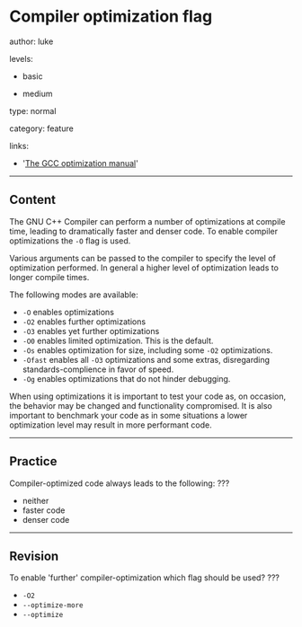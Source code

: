 # Compiler optimization flag
author: luke

levels:

  - basic

  - medium

type: normal

category: feature

links:

  - '[The GCC optimization manual](https://gcc.gnu.org/onlinedocs/gcc/Optimize-Options.html)'

---
## Content

The GNU C++ Compiler can perform a number of optimizations at compile time,
leading to dramatically faster and denser code. To enable compiler optimizations
the `-O` flag is used.

Various arguments can be passed to the compiler to specify the level of
optimization performed. In general a higher level of optimization leads to
longer compile times.

The following modes are available:

* `-O` enables optimizations
* `-O2` enables further optimizations
* `-O3` enables yet further optimizations
* `-O0` enables limited optimization. This is the default.
* `-Os` enables optimization for size, including some `-O2` optimizations.
* `-Ofast` enables all `-O3` optimizations and some extras, disregarding
standards-complience in favor of speed.
* `-Og` enables optimizations that do not hinder debugging.

When using optimizations it is important to test your code as, on occasion, the
behavior may be changed and functionality compromised. It is also important
to benchmark your code as in some situations a lower optimization level may
result in more performant code.

---
## Practice

Compiler-optimized code always leads to the following:
???

* neither
* faster code
* denser code

---
## Revision

To enable 'further' compiler-optimization which flag should be used?
???

* `-O2`
* `--optimize-more`
* `--optimize`
